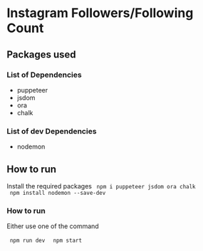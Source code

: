 # Instagram Followers/Following Count

## Packages used

### List of Dependencies
* puppeteer
* jsdom
* ora
* chalk

### List of dev Dependencies
 * nodemon

## How to run
Install the required packages
<code> npm i puppeteer jsdom ora chalk </code>
<code> npm install nodemon --save-dev </code>

### How to run
Either use one of the command

<code> npm run dev </code>
<code> npm start </code>
